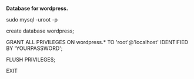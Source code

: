 **Database for wordpress.**

sudo mysql -uroot -p

create database wordpress;

GRANT ALL PRIVILEGES ON wordpress.* TO 'root'@'localhost' IDENTIFIED BY 'YOURPASSWORD';

FLUSH PRIVILEGES;

EXIT
